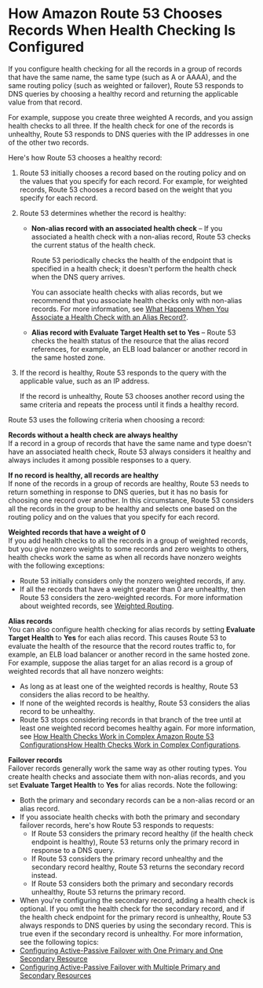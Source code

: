 # How Amazon Route 53 Chooses Records When Health Checking Is Configured<a name="health-checks-how-route-53-chooses-records"></a>

If you configure health checking for all the records in a group of records that have the same name, the same type \(such as A or AAAA\), and the same routing policy \(such as weighted or failover\), Route 53 responds to DNS queries by choosing a healthy record and returning the applicable value from that record\.

For example, suppose you create three weighted A records, and you assign health checks to all three\. If the health check for one of the records is unhealthy, Route 53 responds to DNS queries with the IP addresses in one of the other two records\.

Here's how Route 53 chooses a healthy record:

1. Route 53 initially chooses a record based on the routing policy and on the values that you specify for each record\. For example, for weighted records, Route 53 chooses a record based on the weight that you specify for each record\.

1. Route 53 determines whether the record is healthy:
   + **Non\-alias record with an associated health check** – If you associated a health check with a non\-alias record, Route 53 checks the current status of the health check\. 

     Route 53 periodically checks the health of the endpoint that is specified in a health check; it doesn't perform the health check when the DNS query arrives\.

     You can associate health checks with alias records, but we recommend that you associate health checks only with non\-alias records\. For more information, see [What Happens When You Associate a Health Check with an Alias Record?](dns-failover-complex-configs.md#dns-failover-complex-configs-hc-alias)\.
   + **Alias record with Evaluate Target Health set to Yes** – Route 53 checks the health status of the resource that the alias record references, for example, an ELB load balancer or another record in the same hosted zone\.

1. If the record is healthy, Route 53 responds to the query with the applicable value, such as an IP address\.

   If the record is unhealthy, Route 53 chooses another record using the same criteria and repeats the process until it finds a healthy record\.

Route 53 uses the following criteria when choosing a record:

**Records without a health check are always healthy**  
If a record in a group of records that have the same name and type doesn't have an associated health check, Route 53 always considers it healthy and always includes it among possible responses to a query\.

**If no record is healthy, all records are healthy**  
If none of the records in a group of records are healthy, Route 53 needs to return something in response to DNS queries, but it has no basis for choosing one record over another\. In this circumstance, Route 53 considers all the records in the group to be healthy and selects one based on the routing policy and on the values that you specify for each record\.

**Weighted records that have a weight of 0**  
If you add health checks to all the records in a group of weighted records, but you give nonzero weights to some records and zero weights to others, health checks work the same as when all records have nonzero weights with the following exceptions:  
+ Route 53 initially considers only the nonzero weighted records, if any\.
+ If all the records that have a weight greater than 0 are unhealthy, then Route 53 considers the zero\-weighted records\.
For more information about weighted records, see [Weighted Routing](routing-policy.md#routing-policy-weighted)\.

**Alias records**  
You can also configure health checking for alias records by setting **Evaluate Target Health** to **Yes** for each alias record\. This causes Route 53 to evaluate the health of the resource that the record routes traffic to, for example, an ELB load balancer or another record in the same hosted zone\.  
For example, suppose the alias target for an alias record is a group of weighted records that all have nonzero weights:  
+ As long as at least one of the weighted records is healthy, Route 53 considers the alias record to be healthy\.
+ If none of the weighted records is healthy, Route 53 considers the alias record to be unhealthy\.
+ Route 53 stops considering records in that branch of the tree until at least one weighted record becomes healthy again\.
For more information, see [How Health Checks Work in Complex Amazon Route 53 ConfigurationsHow Health Checks Work in Complex Configurations](dns-failover-complex-configs.md)\.

**Failover records**  
Failover records generally work the same way as other routing types\. You create health checks and associate them with non\-alias records, and you set **Evaluate Target Health** to **Yes** for alias records\. Note the following:  
+ Both the primary and secondary records can be a non\-alias record or an alias record\.
+ If you associate health checks with both the primary and secondary failover records, here's how Route 53 responds to requests:
  + If Route 53 considers the primary record healthy \(if the health check endpoint is healthy\), Route 53 returns only the primary record in response to a DNS query\.
  + If Route 53 considers the primary record unhealthy and the secondary record healthy, Route 53 returns the secondary record instead\.
  + If Route 53 considers both the primary and secondary records unhealthy, Route 53 returns the primary record\.
+ When you're configuring the secondary record, adding a health check is optional\. If you omit the health check for the secondary record, and if the health check endpoint for the primary record is unhealthy, Route 53 always responds to DNS queries by using the secondary record\. This is true even if the secondary record is unhealthy\.
For more information, see the following topics:  
+ [Configuring Active\-Passive Failover with One Primary and One Secondary Resource](dns-failover-types.md#dns-failover-types-active-passive-one-resource)
+ [Configuring Active\-Passive Failover with Multiple Primary and Secondary Resources](dns-failover-types.md#dns-failover-types-active-passive-multiple-resources)